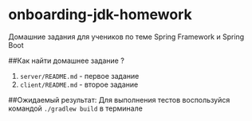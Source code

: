 # onboarding-jdk-homework
Домашние задания для учеников по теме Spring Framework и Spring Boot

##Как найти домашнее задание ?
1. `server/README.md` - первое задание
2. `client/README.md` - второе задание

##Ожидаемый результат:
Для выполнения тестов воспользуйся командой `./gradlew build` в терминале